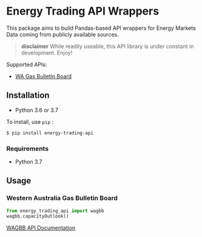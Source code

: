 # Energy Trading API Wrappers
This package aims to build Pandas-based API wrappers for Energy Markets Data coming from publicly available sources.


> **disclaimer** While readily useable, this API library is under constant in development. Enjoy!

Supported APIs:

- [WA Gas Bulletin Board](https://gbbwa.aemo.com.au/)

## Installation
* Python 3.6 or 3.7

To install,  use `pip` :
```bash
$ pip install energy-trading-api
```

### Requirements
* Python 3.7


## Usage

### Western Australia Gas Bulletin Board
```python
from energy_trading_api import wagbb
wagbb.capacityOutlook()
```    
[WAGBB API Documentation](https://gbbwa.aemo.com.au/api/v1/document/1f2bc41e-3e42-41eb-86f7-4a10d2d6e4bc/content)
